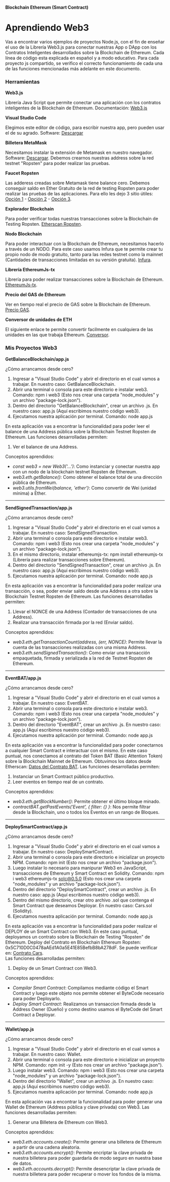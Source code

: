 **Blockchain Ethereum (Smart Contract)**
# Aprendiendo Web3
Vas a encontrar varios ejemplos de proyectos Node.js, con el fin de enseñar el uso de la Librería Web3.js para conectar nuestras App o DApp con los Contratos Inteligentes desarrollados sobre la Blockchain de Ethereum. Cada línea de código esta explicada en español y a modo educativo. Para cada proyecto js compartido, se verifico el correcto funcionamiento de cada una de las funciones mencionadas más adelante en este documento.

### Herramientas
**Web3.js**

Librería Java Script que permite conectar una aplicación con los contratos inteligentes de la Blockchain de Ethereum. Documentación: [Web3.js](https://web3js.readthedocs.io/en/v1.3.0/)

**Visual Studio Code**

Elegimos este editor de código, para escribir nuestra app, pero pueden usar el de su agrado. Software: [Descargar](https://code.visualstudio.com/)

**Billetera MetaMask**

Necesitamos instalar la extensión de Metamask en nuestro navegador. Software: [Descargar](https://metamask.io/).
Debemos crearnos nuestras address sobre la red testnet "Ropsten" para poder realizar las pruebas.

**Faucet Ropsten**

Las adderess creadas sobre Metamask tiene balance cero. Debemos conseguir saldo en Ether Gratuito de la red de testing Ropsten para poder realizar las pruebas de las aplicaciones. Para ello les dejo 3 sitio útiles: [Opción 1](https://faucet.ropsten.be/) - [Opción 2](https://faucet.dimensions.network/) - [Opción 3](https://faucet.kyber.network/).

**Explorador Blockchain**

Para poder verificar todas nuestras transacciones sobre la Blockchain de Testing Ropsten. [Etherscan Ropsten](https://ropsten.etherscan.io/).

**Nodo Blockchain**

Para poder interactuar con la Blockchain de Ethereum, necesitamos hacerlo a través de un NODO. Para este caso usamos Infura que te permite crear tu propio nodo de modo gratuito, tanto para las redes testnet como la mainnet (Cantidades de transacciones limitadas en su versión gratuita). [Infura](https://infura.io/dashboard).

**Librería EthereumJs-tx**

Librería para poder realizar transacciones sobre la Blockchain de Ethereum. [EthereumJs-tx](https://github.com/ethereumjs/ethereumjs-tx).

**Precio del GAS de Ethereum**

Ver en tiempo real el precio de GAS sobre la Blockchain de Ethereum. [Precio GAS](https://ethgasstation.info/).

**Conversor de unidades de ETH**

El siguiente enlace te permite convertir facilmente en cualquiera de las unidades en las que trabaja Ethereum. [Conversor](http://eth-converter.com/index.html).


### Mis Proyectos Web3
**GetBalanceBlockchain/app.js**

¿Cómo arrancamos desde cero?
1) Ingresar a "Visual Studio Code" y abrir el directorio en el cual vamos a trabajar. En nuestro caso: GetBalanceBlockchain.
2) Abrir una terminal o consola para este directorio e instalar web3. Comando: npm i web3 (Esto nos crear una carpeta "node_modules" y un archivo "package-lock.json").
3) Dentro del directorio "GetBalanceBlockchain", crear un archivo .js. En nuestro caso: app.js (Aquí escribimos nuestro código web3).
4) Ejecutamos nuestra aplicación por terminal. Comando: node app.js

En esta aplicación vas a encontrar la funcionalidad para poder leer el balance de una Address pública sobre la Blockchain Testnet Ropsten de Ethereum.
Las funciones desarrolladas permiten:
1) Ver el balance de una Address.

Conceptos aprendidos:
- *const web3 = new Web3('...')*: Como instanciar y conectar nuestra app con un nodo de la blockchain testnet Ropsten de Ethereum.
- *web3.eth.getBalance()*: Como obtener el balance total de una dirección pública de Ethereum.
- *web3.utils.fromWei(balance, 'ether')*: Como convertir de Wei (unidad mínima) a Ether.

------------------------------------
**SendSignedTransaction/app.js**

¿Cómo arrancamos desde cero?
1) Ingresar a "Visual Studio Code" y abrir el directorio en el cual vamos a trabajar. En nuestro caso: SendSignedTransaction.
2) Abrir una terminal o consola para este directorio e instalar web3. Comando: npm i web3 (Esto nos crear una carpeta "node_modules" y un archivo "package-lock.json").
3) En el mismo directorio, instalar ethereumjs-tx: npm install ethereumjs-tx (Librería para realizar transacciones sobre Ethereum).
4) Dentro del directorio "SendSignedTransaction", crear un archivo .js. En nuestro caso: app.js (Aquí escribimos nuestro código web3).
5) Ejecutamos nuestra aplicación por terminal. Comando: node app.js

En esta aplicación vas a encontrar la funcionalidad para poder realizar una transacción, o sea, poder enviar saldo desde una Address a otra sobre la Blockchain Testnet Ropsten de Ethereum.
Las funciones desarrolladas permiten:
1) Llevar el NONCE de una Address (Contador de transacciones de una Address).
2) Realizar una transacción firmada por la red (Enviar saldo).

Conceptos aprendidos:
- *web3.eth.getTransactionCount(address, (err, NONCE)*: Permite llevar la cuenta de las transacciones realizadas con una misma Address.
- *web3.eth.sendSignedTransaction()*: Como enviar una transacción empaquetada, firmada y serializada a la red de Testnet Ropsten de Ethereum.

------------------------------------
**EventBAT/app.js**

¿Cómo arrancamos desde cero?
1) Ingresar a "Visual Studio Code" y abrir el directorio en el cual vamos a trabajar. En nuestro caso: EventBAT.
2) Abrir una terminal o consola para este directorio e instalar web3. Comando: npm i web3 (Esto nos crear una carpeta "node_modules" y un archivo "package-lock.json").
3) Dentro del directorio "EventBAT", crear un archivo .js. En nuestro caso: app.js (Aquí escribimos nuestro código web3).
4) Ejecutamos nuestra aplicación por terminal. Comando: node app.js

En esta aplicación vas a encontrar la funcionalidad para poder conectarnos a cualquier Smart Contract e interactuar con el mismo. En este caso puntual, nos conectamos al contrato del Token BAT (Basic Attention Token) sobre la Blockchain Mainnet de Ethereum. Obtuvimos los datos desde Etherscan: [Datos del Contrato BAT](https://etherscan.io/address/0x0d8775f648430679a709e98d2b0cb6250d2887ef#code). 
Las funciones desarrolladas permiten:
1) Instanciar un Smart Contract público productivo.
2) Leer eventos en tiempo real de un contrato.

Conceptos aprendidos:
- *web3.eth.getBlockNumber()*: Permite obtener el último bloque minado.
- *contractBAT.getPastEvents('Event', { filter: {} }*: Nos permite filtrar desde la Blockchain, uno o todos los Eventos en un rango de Bloques.

------------------------------------
**DeploySmartContract/app.js**

¿Cómo arrancamos desde cero?
1) Ingresar a "Visual Studio Code" y abrir el directorio en el cual vamos a trabajar. En nuestro caso: DeploySmartContract.
2) Abrir una terminal o consola para este directorio e inicializar un proyecto NPM. Comando: npm init (Esto nos crear un archivo "package.json").
3) Luego instalar lo necesario para manipurar Web3 en JavaScript, transacciones de Ethereum y Smart Contract en Solidity. Comando: npm i web3 ethereumjs-tx solc@0.5.0 (Esto nos crear una carpeta "node_modules" y un archivo "package-lock.json").
4) Dentro del directorio "DeploySmartContract", crear un archivo .js. En nuestro caso: app.js (Aquí escribimos nuestro código web3).
5) Dentro del mismo directorio, crear otro archivo .sol que contenga el Smart Contract que deseamos Deployar. En nuestro caso: Cars.sol (Solidity).
6) Ejecutamos nuestra aplicación por terminal. Comando: node app.js

En esta aplicación vas a encontrar la funcionalidad para poder realizar el DEPLOY de un Smart Contract con Web3. En este caso puntual, deployamos un contrato sobre la Blockchain de Testing "Ropsten" de Ethereum. Deploy del Contrato en Blockchain Ethereum Ropsten: 0x5C710D0C0478aAEd1A0a5E41E85BefbB8bA278dF. Se puede verificar en: [Contrato Cars](https://ropsten.etherscan.io/address/0x5c710d0c0478aaed1a0a5e41e85befbb8ba278df).  
Las funciones desarrolladas permiten:
1) Deploy de un Smart Contract con Web3.

Conceptos aprendidos:
- *Compilar Smart Contract*: Compilamos mediante código el Smart Contract y luego este objeto nos permite obtener el ByteCode necesario para poder Deployarlo.
- *Deploy Smart Contract*: Realizamos un transaccion firmada desde la Address Owner (Dueño) y como destino usamos el ByteCode del Smart Contract a Deployar.

------------------------------------
**Wallet/app.js**

¿Cómo arrancamos desde cero?
1) Ingresar a "Visual Studio Code" y abrir el directorio en el cual vamos a trabajar. En nuestro caso: Wallet.
2) Abrir una terminal o consola para este directorio e inicializar un proyecto NPM. Comando: npm init -y (Esto nos crear un archivo "package.json").
3) Luego instalar web3. Comando: npm i web3 (Esto nos crear una carpeta "node_modules" y un archivo "package-lock.json").
4) Dentro del directorio "Wallet", crear un archivo .js. En nuestro caso: app.js (Aquí escribimos nuestro código web3).
5) Ejecutamos nuestra aplicación por terminal. Comando: node app.js

En esta aplicación vas a encontrar la funcionalidad para poder generar una Wallet de Ethereum (Address pública y clave privada) con Web3.
Las funciones desarrolladas permiten:
1) Generar una Billetera de Ethereum con Web3.

Conceptos aprendidos:
- *web3.eth.accounts.create()*: Permite generar una billetera de Ethereum a partir de una cadena aleatoria.
- *web3.eth.accounts.encrypt()*: Permite encriptar la clave privada de nuestra billetera para poder guardarla de modo seguro en nuestra base de datos.
- *web3.eth.accounts.decrypt()*: Permite desencriptar la clave privada de nuestra billetera para poder recuperar o mover los fondos de la misma.

